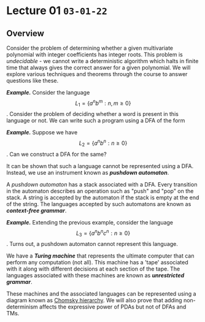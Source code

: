 # Lecture 01 `03-01-22`

## Overview

Consider the problem of determining whether a given multivariate polynomial with integer coefficients has integer roots. This problem is *undecidable* - we cannot write a deterministic algorithm which halts in finite time that always gives the correct answer for a given polynomial. We will explore various techniques and theorems through the course to answer questions like these. 

***Example.*** Consider the language $$L_1 = \{a^nb^m: n,m \geq 0\}$$. Consider the problem of deciding whether a word is present in this language or not. We can write such a program using a DFA of the form

***Example.*** Suppose we have $$L_2 = \{a^nb^n: n \geq 0\}$$. Can we construct a DFA for the same? 

It can be shown that such a language cannot be represented using a DFA. Instead, we use an instrument known as ***pushdown automaton***. 

A *pushdown automaton* has a stack associated with a DFA. Every transition in the automaton describes an operation such as "push" and "pop" on the stack. A string is accepted by the automaton if the stack is empty at the end of the string. The languages accepted by such automatons are known as ***context-free grammar***.

***Example.*** Extending the previous example, consider the language $$L_3 = \{a^nb^nc^n:n \geq 0\}$$. Turns out, a pushdown automaton cannot represent this language.

We have a ***Turing machine*** that represents the ultimate computer that can perform any computation (not all). This machine has a 'tape' associated with it along with different decisions at each section of the tape. The languages associated with these machines are known as ***unrestricted grammar***.

These machines and the associated languages can be represented using a diagram known as [Chomsky hierarchy](#chomsky-hierarchy). We will also prove that adding non-determinism affects the expressive power of PDAs but not of DFAs and TMs.